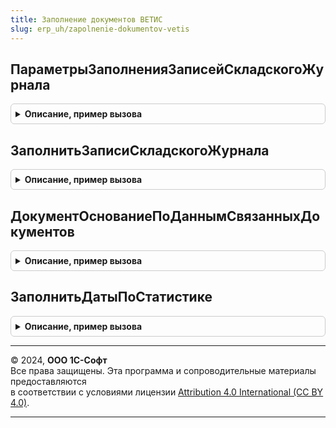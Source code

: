 ```yaml
---
title: Заполнение документов ВЕТИС
slug: erp_uh/zapolnenie-dokumentov-vetis
---
```



## ПараметрыЗаполненияЗаписейСкладскогоЖурнала
<details style="margin: 1em 0; padding: 0.5em; border: 1px solid #ccc; border-radius: 6px;">

<summary style="font-weight: bold; cursor: pointer;">Описание, пример вызова</summary>

```bsl

// Формирует параметры, которые используются в функции ЗаполнитьЗаписиСкладскогоЖурнала.
//
// Возвращаемое значение:
//  Структура - Параметры заполнения записей складского журнала:
// * ИмяПоляИдентификаторСтроки - Строка - путь к полю ключа строки
// * ИмяПоляКоличество          - Строка - путь к полю Количество в строке
// * ИмяПоляКоличествоВЕТИС     - Строка - путь к полю Количество ВетИС в строке
// * ЭтоИнвентаризация          - Булево - флаг инвентаризации (особая механика отрицательного количества)
// * ПодбиратьЗаписиСИстекшимСрокомГодности - Булево - возможность указания просроченных записей журнала
Функция ПараметрыЗаполненияЗаписейСкладскогоЖурнала() Экспорт
```

Пример вызова
```bsl
Результат = ЗаполнениеДокументовВЕТИС.ПараметрыЗаполненияЗаписейСкладскогоЖурнала() 
```
</details>

## ЗаполнитьЗаписиСкладскогоЖурнала
<details style="margin: 1em 0; padding: 0.5em; border: 1px solid #ccc; border-radius: 6px;">

<summary style="font-weight: bold; cursor: pointer;">Описание, пример вызова</summary>

```bsl

//  Структура - Содержит свойства:
//  * СообщениеПользователю  - Содержит сообщение о результатах заполнения.
//  * ИзмененныеСтроки  - Массив, в которых не удалось заполнить реквизит.
//

// Заполняет реквизит ЗаписьСкладскогоЖурнала в табличной части документа на основании остатков продукции.
//
// Параметры:
//  Товары               - ТабличнаяЧасть, ДанныеФормыКоллекция        - Табличная часть документа.
//  ХозяйствующийСубъект - СправочникСсылка.ХозяйствующиеСубъектыВЕТИС - Хозяйствующий субъект.
//  Предприятие          - СправочникСсылка.ПредприятияВЕТИС           - Предприятие.
//  СписокСтрок          - Массив Из ДанныеФормыЭлементКоллекции, Неопределено - Строки, в которых надо заполнить реквизиты.
//  ПараметрыЗаполнения  - См. ПараметрыЗаполненияЗаписейСкладскогоЖурнала
//
// Возвращаемое значение:
//  Структура - результат заполнения:
// * ВсегоСтрок - Число - обработано строк
// * ЗаполненоСтрок - Число - строк с заполненными записями
// * ПроблемныхСтрок - Число - строк с незаполненными записями
// * ИзмененныеСтроки - Массив Из ДанныеФормыЭлементКоллекции - измененные строки
// * НоменклатураНеЗаполнена - Число - строк с незаполненной номенклатурой
// * КоличествоНеЗаполнено - Число - строк с незаполненной продукцией ВетИС
// * СообщениеПользователю - Произвольный, Неопределено - описание выполненной обработки
Функция ЗаполнитьЗаписиСкладскогоЖурнала(Товары, ХозяйствующийСубъект, Предприятие, СписокСтрок, ПараметрыЗаполнения) Экспорт
```

Пример вызова
```bsl
Результат = ЗаполнениеДокументовВЕТИС.ЗаполнитьЗаписиСкладскогоЖурнала(Товары, ХозяйствующийСубъект, Предприятие, СписокСтрок, ПараметрыЗаполнения) 
```
</details>

## ДокументОснованиеПоДаннымСвязанныхДокументов
<details style="margin: 1em 0; padding: 0.5em; border: 1px solid #ccc; border-radius: 6px;">

<summary style="font-weight: bold; cursor: pointer;">Описание, пример вызова</summary>

```bsl

// Определеяет предполагаемый документ-основание, на основании данных по связанным документам.
//	Сопоставляет данные из ТЗ "СвязанныеДокументы" и ВТ "ДокументыИнформационнойБазы" (см.  ИнтеграцияВЕТИСПереопределяемый.ЗаполнитьВременнуюТаблицуСвязанныхДокументовИнформационнойБазы)
//	по номеру и дате, после чего возвращает первый найденный документ информационной базы, упорядочивая их по полю "ПоказательУпорядочивания"  ВТ "ДокументыИнформационнойБазы"
//	Параметры:
//		СвязанныеДокументы - ТаблицаЗначений - таблица с колонками:
//			* ТипДокумента - ПеречислениеСсылка.ТипыДокументовВЕТИС - тип документа ВЕТИС, служит для определения типа связи с документами ИБ;
//			* Дата - Дата - дата входящего документа, по которой будут сопоставляться данные документов ИБ и данные связанных документов;
//			* Номер - Строка - номер входящего документа, по которому будут сопоставляться данные документов ИБ и данные связанных документов;
//	Возвращаемое значение:
//		ДокументСсылка, Неопределено - возвращает значение неопределено, если по номеру и дате не найдено ни одного документа ИБ, в противном случае - ссылка на найденный документ.
//
Функция ДокументОснованиеПоДаннымСвязанныхДокументов(СвязанныеДокументы) Экспорт
```

Пример вызова
```bsl
Результат = ЗаполнениеДокументовВЕТИС.ДокументОснованиеПоДаннымСвязанныхДокументов(СвязанныеДокументы) 
```
</details>

## ЗаполнитьДатыПоСтатистике
<details style="margin: 1em 0; padding: 0.5em; border: 1px solid #ccc; border-radius: 6px;">

<summary style="font-weight: bold; cursor: pointer;">Описание, пример вызова</summary>

```bsl

// Заполняет один из реквизитов (дату прозводства/срок годности) по другому по полученной статистике
//   * Не изменяет заполненные значения
//   * Срок годности с точностью до часа (скоропорт) устанавливается только по аналогично заполненной второй точности
//
// Параметры:
//   РеквизитыСтрокиТовары - Структура    - реквизиты строки для заполнения статистически взаимозависимых полей
//   Статистика            - См. ЗаполнениеОбъектовПоСтатистикеВЕТИС.СрокГодностиПоПродукции
//
Процедура ЗаполнитьДатыПоСтатистике(РеквизитыСтрокиТовары, Статистика) Экспорт
```

Пример вызова
```bsl
ЗаполнениеДокументовВЕТИС.ЗаполнитьДатыПоСтатистике(РеквизитыСтрокиТовары, Статистика) 
```
</details>

---

© 2024, **ООО 1С-Софт**  
Все права защищены. Эта программа и сопроводительные материалы предоставляются  
в соответствии с условиями лицензии [Attribution 4.0 International (CC BY 4.0)](https://creativecommons.org/licenses/by/4.0/legalcode).

---

